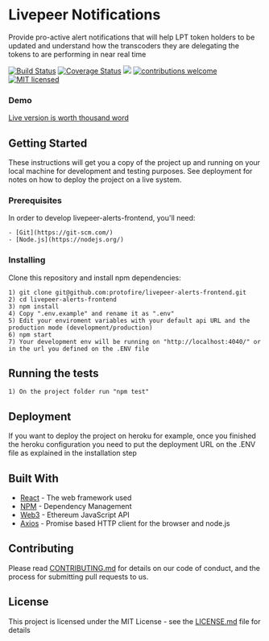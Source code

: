 # Livepeer Notifications

Provide pro-active alert notifications that will help LPT token holders to be updated and understand how the transcoders they are delegating the tokens to are performing in near real time

[![Build Status](https://api.travis-ci.org/protofire/livepeer-alerts-frontend.svg?branch=master)](https://travis-ci.org/protofire/livepeer-alerts-frontend)
[![Coverage Status](https://coveralls.io/repos/github/protofire/livepeer-alerts-frontend/badge.svg?branch=master)](https://coveralls.io/github/protofire/livepeer-alerts-frontend?branch=master)
![](https://img.shields.io/github/issues/protofire/livepeer-alerts-frontend.svg)
[![contributions welcome](https://img.shields.io/badge/contributions-welcome-brightgreen.svg?style=flat)](https://github.com/protofire/livepeer-alerts-frontend/issues)
[![MIT licensed](https://img.shields.io/badge/license-MIT-blue.svg)](https://raw.githubusercontent.com/protofire/livepeer-alerts-frontend/master/LICENSE)


### Demo
[Live version is worth thousand word](https://livepeer-alerts-frontend.herokuapp.com/)

## Getting Started

These instructions will get you a copy of the project up and running on your local machine for development and testing purposes. See deployment for notes on how to deploy the project on a live system.

### Prerequisites
In order to develop livepeer-alerts-frontend, you'll need:
```
- [Git](https://git-scm.com/)
- [Node.js](https://nodejs.org/)
```

### Installing

Clone this repository and install npm dependencies:

```
1) git clone git@github.com:protofire/livepeer-alerts-frontend.git
2) cd livepeer-alerts-frontend
3) npm install
4) Copy ".env.example" and rename it as ".env"
5) Edit your enviroment variables with your default api URL and the production mode (development/production)
6) npm start
7) Your development env will be running on "http://localhost:4040/" or in the url you defined on the .ENV file
```

## Running the tests

```
1) On the project folder run "npm test"

```

## Deployment

If you want to deploy the project on heroku for example,
once you finished the heroku configuration you need to put the deployment URL on the .ENV file as explained in the installation step


## Built With

* [React](https://reactjs.org/docs/getting-started.html) - The web framework used
* [NPM](https://www.npmjs.com/) - Dependency Management
* [Web3](https://web3js.readthedocs.io/en/1.0/) - Ethereum JavaScript API
* [Axios](https://github.com/axios/axios) - Promise based HTTP client for the browser and node.js

## Contributing

Please read [CONTRIBUTING.md](https://github.com/protofire/livepeer-alerts-frontend/blob/master/CONTRIBUTING.md) for details on our code of conduct, and the process for submitting pull requests to us.

## License

This project is licensed under the MIT License - see the [LICENSE.md](https://github.com/protofire/livepeer-alerts-frontend/blob/master/LICENSE) file for details


